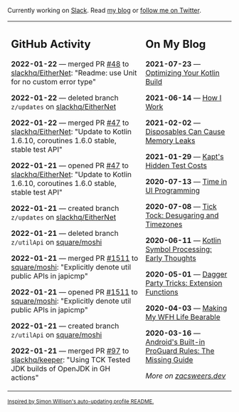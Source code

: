 Currently working on [Slack](https://slack.com/). Read [my blog](https://zacsweers.dev/) or [follow me on Twitter](https://twitter.com/ZacSweers).

<table><tr><td valign="top" width="60%">

## GitHub Activity
<!-- githubActivity starts -->
**2022-01-22** — merged PR [#48](https://github.com/slackhq/EitherNet/pull/48) to [slackhq/EitherNet](https://github.com/slackhq/EitherNet): "Readme: use Unit for no custom error type"

**2022-01-22** — deleted branch `z/updates` on [slackhq/EitherNet](https://github.com/slackhq/EitherNet)

**2022-01-22** — merged PR [#47](https://github.com/slackhq/EitherNet/pull/47) to [slackhq/EitherNet](https://github.com/slackhq/EitherNet): "Update to Kotlin 1.6.10, coroutines 1.6.0 stable, stable test API"

**2022-01-21** — opened PR [#47](https://github.com/slackhq/EitherNet/pull/47) to [slackhq/EitherNet](https://github.com/slackhq/EitherNet): "Update to Kotlin 1.6.10, coroutines 1.6.0 stable, stable test API"

**2022-01-21** — created branch `z/updates` on [slackhq/EitherNet](https://github.com/slackhq/EitherNet)

**2022-01-21** — deleted branch `z/utilApi` on [square/moshi](https://github.com/square/moshi)

**2022-01-21** — merged PR [#1511](https://github.com/square/moshi/pull/1511) to [square/moshi](https://github.com/square/moshi): "Explicitly denote util public APIs in japicmp"

**2022-01-21** — opened PR [#1511](https://github.com/square/moshi/pull/1511) to [square/moshi](https://github.com/square/moshi): "Explicitly denote util public APIs in japicmp"

**2022-01-21** — created branch `z/utilApi` on [square/moshi](https://github.com/square/moshi)

**2022-01-21** — merged PR [#97](https://github.com/slackhq/keeper/pull/97) to [slackhq/keeper](https://github.com/slackhq/keeper): "Using TCK Tested JDK builds of OpenJDK  in GH actions"
<!-- githubActivity ends -->
</td><td valign="top" width="40%">

## On My Blog
<!-- blog starts -->
**2021-07-23** — [Optimizing Your Kotlin Build](https://www.zacsweers.dev/optimizing-your-kotlin-build/)

**2021-06-14** — [How I Work](https://www.zacsweers.dev/how-i-work/)

**2021-02-02** — [Disposables Can Cause Memory Leaks](https://www.zacsweers.dev/disposables-can-cause-memory-leaks/)

**2021-01-29** — [Kapt's Hidden Test Costs](https://www.zacsweers.dev/kapts-hidden-test-costs/)

**2020-07-13** — [Time in UI Programming](https://www.zacsweers.dev/time-in-ui/)

**2020-07-08** — [Tick Tock: Desugaring and Timezones](https://www.zacsweers.dev/ticktock-desugaring-timezones/)

**2020-06-11** — [Kotlin Symbol Processing: Early Thoughts](https://www.zacsweers.dev/kotlin-symbol-processor-early-thoughts/)

**2020-05-01** — [Dagger Party Tricks: Extension Functions](https://www.zacsweers.dev/dagger-party-tricks-extension-functions/)

**2020-04-03** — [Making My WFH Life Bearable](https://www.zacsweers.dev/making-wfh-life-bearable/)

**2020-03-16** — [Android's Built-in ProGuard Rules: The Missing Guide](https://www.zacsweers.dev/android-proguard-rules/)
<!-- blog ends -->
_More on [zacsweers.dev](https://zacsweers.dev/)_
</td></tr></table>

<sub><a href="https://simonwillison.net/2020/Jul/10/self-updating-profile-readme/">Inspired by Simon Willison's auto-updating profile README.</a></sub>